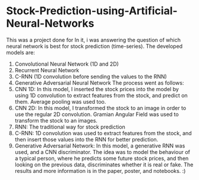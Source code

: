 # Stock-Prediction-using-Artificial-Neural-Networks
This was a project done for 
In it, i was answering the question of which neural network is best for stock prediction (time-series).
The developed models are:
1) Convolutional Neural Network (1D and 2D)
2) Recurrent Neural Network
3) C-RNN (1D convolution before sending the values to the RNN)
4) Generative Adversarial Neural Network
The process went as follows:
1) CNN 1D: In this model, I inserted the stock prices into the model by using 1D convolution to 
   extract features from the stock, and predict on them. Average pooling was used too.
2) CNN 2D: In this model, I transformed the stock to an image in order to use the regular 2D convolution.
   Gramian Angular Field was used to transform the stock to an images.
3) RNN: The traditional way for stock prediction
4) C-RNN: 1D convolution was used to extract features from the stock, and then insert those values into the RNN for better prediction.
5) Generative Adversarial Network: In this model, a generative RNN was used, and a CNN discriminator. The idea was to model the behaviour
   of a typical person, where he predicts some future stock prices, and then looking on the previous data, discriminates whether it is
   real or fake.
The results and more information is in the paper, poster, and notebooks. :)
